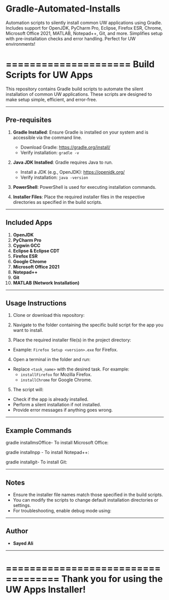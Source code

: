 # Gradle-Automated-Installs
Automation scripts to silently install common UW applications using Gradle. Includes support for OpenJDK, PyCharm Pro, Eclipse, Firefox ESR, Chrome, Microsoft Office 2021, MATLAB, Notepad++, Git, and more. Simplifies setup with pre-installation checks and error handling. Perfect for UW environments!


=====================
Build Scripts for UW Apps
===================

This repository contains Gradle build scripts to automate the silent installation of common UW applications. These scripts are designed to make setup simple, efficient, and error-free.

-----------------
Pre-requisites
-----------------
1. **Gradle Installed**: Ensure Gradle is installed on your system and is accessible via the command line.
   - Download Gradle: https://gradle.org/install/
   - Verify installation: `gradle -v`

2. **Java JDK Installed**: Gradle requires Java to run.
   - Install a JDK (e.g., OpenJDK): https://openjdk.org/
   - Verify installation: `java -version`

3. **PowerShell**: PowerShell is used for executing installation commands.

4. **Installer Files**: Place the required installer files in the respective directories as specified in the build scripts.

-----------------
Included Apps
-----------------
1. **OpenJDK**
2. **PyCharm Pro**
3. **Cygwin GCC**
4. **Eclipse & Eclipse CDT**
5. **Firefox ESR**
6. **Google Chrome**
7. **Microsoft Office 2021**
8. **Notepad++**
9. **Git**
10. **MATLAB (Network Installation)**

-----------------
Usage Instructions
-----------------
1. Clone or download this repository:

2. Navigate to the folder containing the specific build script for the app you want to install.

3. Place the required installer file(s) in the project directory:
- Example: `Firefox Setup <version>.exe` for Firefox.

4. Open a terminal in the folder and run:
- Replace `<task_name>` with the desired task. For example:
  - `installFirefox` for Mozilla Firefox.
  - `installChrome` for Google Chrome.

5. The script will:
- Check if the app is already installed.
- Perform a silent installation if not installed.
- Provide error messages if anything goes wrong.

-----------------
Example Commands
-----------------
gradle installmsOffice- To install Microsoft Office:

gradle installnpp - To install Notepad++:

gradle installgit- To install Git:


-----------------
Notes
-----------------
- Ensure the installer file names match those specified in the build scripts.
- You can modify the scripts to change default installation directories or settings.
- For troubleshooting, enable debug mode using:


-----------------
Author
-----------------
- **Sayed Ali**
-----------------

===================================
Thank you for using the UW Apps Installer!
===================================


